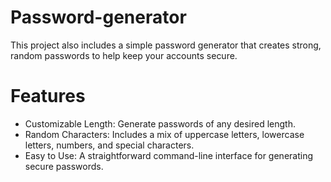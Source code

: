 # Password-generator
This project also includes a simple password generator that creates strong, random passwords to help keep your accounts secure.

# Features
- Customizable Length: Generate passwords of any desired length.
- Random Characters: Includes a mix of uppercase letters, lowercase letters, numbers, and special characters.
- Easy to Use: A straightforward command-line interface for generating secure passwords.
